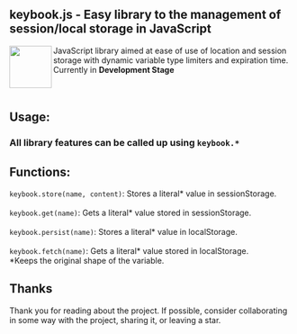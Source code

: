 ## keybook.js - Easy library to the management of session/local storage in JavaScript

<img align="left" width="75" src="https://upload.wikimedia.org/wikipedia/commons/thumb/1/18/Database.svg/640px-Database.svg.png">

JavaScript library aimed at ease of use of location and session storage with dynamic variable type limiters and expiration time.
Currently in **Development Stage** 
<br><br><br>
## Usage:
### All library features can be called up using `keybook.*` <br>
## Functions:
`keybook.store(name, content)`: Stores a literal* value in sessionStorage.
<br><br>
`keybook.get(name)`: Gets a literal* value stored in sessionStorage.
<br><br>
`keybook.persist(name)`: Stores a literal* value in localStorage.
<br><br>
`keybook.fetch(name)`: Gets a literal* value stored in localStorage.
<br>
*Keeps the original shape of the variable.
## Thanks
Thank you for reading about the project. If possible, consider collaborating in some way with the project, sharing it, or leaving a star.

